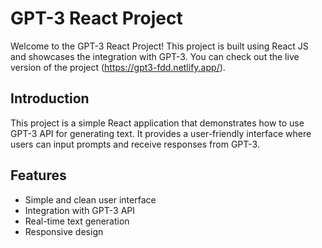# GPT-3 React Project

Welcome to the GPT-3 React Project! This project is built using React JS and showcases the integration with GPT-3. You can check out the live version of the project (https://gpt3-fdd.netlify.app/).

## Introduction

This project is a simple React application that demonstrates how to use GPT-3 API for generating text. It provides a user-friendly interface where users can input prompts and receive responses from GPT-3.

## Features

- Simple and clean user interface
- Integration with GPT-3 API
- Real-time text generation
- Responsive design

